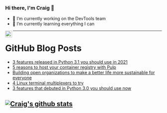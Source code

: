 ### Hi there, I'm Craig 👋

<!--
**CraigTeelFugro/CraigTeelFugro** is a ✨ _special_ ✨ repository because its `README.md` (this file) appears on your GitHub profile.

Here are some ideas to get you started:
-->

- 🔭 I’m currently working on the DevTools team
- 🌱 I’m currently learning everything I can

[<img align="left" alt="Craig Teel | LinkedIn" width="22px" src="https://cdn.jsdelivr.net/npm/simple-icons@v3/icons/linkedin.svg" />][linkedin]

---

# GitHub Blog Posts

<!-- BLOG-POST-LIST:START -->
- [3 features released in Python 3.1 you should use in 2021](https://opensource.com/article/21/5/python-31-features)
- [5 reasons to host your container registry with Pulp](https://opensource.com/article/21/5/container-management-pulp)
- [Building open organizations to make a better life more sustainable for everyone](https://opensource.com/open-organization/21/5/sustainable-development-human-impacts)
- [4 Linux terminal multiplexers to try](https://opensource.com/article/21/5/linux-terminal-multiplexer)
- [3 features that debuted in Python 3.0 you should use now](https://opensource.com/article/21/5/python-30-features)
<!-- BLOG-POST-LIST:END -->

## [![Craig's github stats](https://github-readme-stats.vercel.app/api?username=craigteelfugro)](https://github.com/anuraghazra/github-readme-stats)


[linkedin]: https://linkedin.com/in/craig-teel-b8786771
